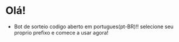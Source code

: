 # Olá!

- Bot de sorteio codigo aberto em portugues(pt-BR)!! selecione seu proprio prefixo e comece a usar agora!

